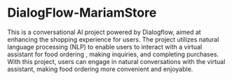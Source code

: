 # DialogFlow-MariamStore
This is a conversational AI project powered by Dialogflow, aimed at enhancing the shopping experience for users. The project utilizes natural language processing (NLP) to enable users to interact with a virtual assistant for food ordering , making inquiries, and completing purchases. With this project, users can engage in natural conversations with the virtual assistant, making food ordering more convenient and enjoyable. 

